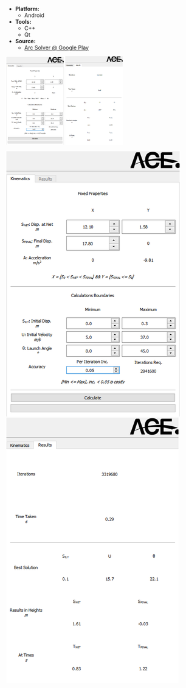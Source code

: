 * **Platform:**
  * Android
* **Tools:**
  * C++
  * Qt
* **Source:**
  * [Arc Solver @ Google Play][ArcSolverGPlay]

<img width="30%" src="https://github.com/MAShah-UK/ArcSolver/blob/master/FINAL/Kinematics.png"> <img width="30%" src="https://github.com/MAShah-UK/ArcSolver/blob/master/FINAL/Results.png">

![Kinematics](https://github.com/MAShah-UK/ArcSolver/blob/master/FINAL/Kinematics.png)![Results](https://github.com/MAShah-UK/ArcSolver/blob/master/FINAL/Results.png)

[ArcSolverGPlay]: https://play.google.com/store/apps/details?id=cul.ace.tbscalculator&hl=en_GB
